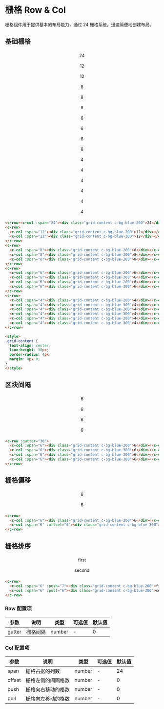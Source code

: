 # 栅格 Row & Col

栅格组件用于提供基本的布局能力，通过 24 栅格系统，迅速简便地创建布局。

## 基础栅格

<c-row><c-col :span="24"><div class="grid-content c-bg-blue-200">24</div></c-col></c-row>
<c-row>
  <c-col :span="12"><div class="grid-content c-bg-blue-200">12</div></c-col>
  <c-col :span="12"><div class="grid-content c-bg-blue-300">12</div></c-col>
</c-row>
<c-row>
  <c-col :span="8"><div class="grid-content c-bg-blue-200">8</div></c-col>
  <c-col :span="8"><div class="grid-content c-bg-blue-300">8</div></c-col>
  <c-col :span="8"><div class="grid-content c-bg-blue-200">8</div></c-col>
</c-row>
<c-row>
  <c-col :span="6"><div class="grid-content c-bg-blue-200">6</div></c-col>
  <c-col :span="6"><div class="grid-content c-bg-blue-300">6</div></c-col>
  <c-col :span="6"><div class="grid-content c-bg-blue-200">6</div></c-col>
  <c-col :span="6"><div class="grid-content c-bg-blue-300">6</div></c-col>
</c-row>
<c-row>
  <c-col :span="4"><div class="grid-content c-bg-blue-200">4</div></c-col>
  <c-col :span="4"><div class="grid-content c-bg-blue-300">4</div></c-col>
  <c-col :span="4"><div class="grid-content c-bg-blue-200">4</div></c-col>
  <c-col :span="4"><div class="grid-content c-bg-blue-300">4</div></c-col>
  <c-col :span="4"><div class="grid-content c-bg-blue-200">4</div></c-col>
  <c-col :span="4"><div class="grid-content c-bg-blue-300">4</div></c-col>
</c-row>


```html
<c-row><c-col :span="24"><div class="grid-content c-bg-blue-200">24</div></c-col></c-row>
<c-row>
  <c-col :span="12"><div class="grid-content c-bg-blue-200">12</div></c-col>
  <c-col :span="12"><div class="grid-content c-bg-blue-300">12</div></c-col>
</c-row>
<c-row>
  <c-col :span="8"><div class="grid-content c-bg-blue-200">8</div></c-col>
  <c-col :span="8"><div class="grid-content c-bg-blue-300">8</div></c-col>
  <c-col :span="8"><div class="grid-content c-bg-blue-200">8</div></c-col>
</c-row>
<c-row>
  <c-col :span="6"><div class="grid-content c-bg-blue-200">6</div></c-col>
  <c-col :span="6"><div class="grid-content c-bg-blue-300">6</div></c-col>
  <c-col :span="6"><div class="grid-content c-bg-blue-200">6</div></c-col>
  <c-col :span="6"><div class="grid-content c-bg-blue-300">6</div></c-col>
</c-row>
<c-row>
  <c-col :span="4"><div class="grid-content c-bg-blue-200">4</div></c-col>
  <c-col :span="4"><div class="grid-content c-bg-blue-300">4</div></c-col>
  <c-col :span="4"><div class="grid-content c-bg-blue-200">4</div></c-col>
  <c-col :span="4"><div class="grid-content c-bg-blue-300">4</div></c-col>
  <c-col :span="4"><div class="grid-content c-bg-blue-200">4</div></c-col>
  <c-col :span="4"><div class="grid-content c-bg-blue-300">4</div></c-col>
</c-row>

<style>
.grid-content {
  text-align: center;
  line-height: 30px;
  border-radius: 4px;
  margin: 4px 0;
}
</style>
```

## 区块间隔

<c-row :gutter="30">
  <c-col :span="6"><div class="grid-content c-bg-blue-200">6</div></c-col>
  <c-col :span="6"><div class="grid-content c-bg-blue-300">6</div></c-col>
  <c-col :span="6"><div class="grid-content c-bg-blue-200">6</div></c-col>
  <c-col :span="6"><div class="grid-content c-bg-blue-300">6</div></c-col>
</c-row>

```html
<c-row :gutter="30">
  <c-col :span="6"><div class="grid-content c-bg-blue-200">6</div></c-col>
  <c-col :span="6"><div class="grid-content c-bg-blue-300">6</div></c-col>
  <c-col :span="6"><div class="grid-content c-bg-blue-200">6</div></c-col>
  <c-col :span="6"><div class="grid-content c-bg-blue-300">6</div></c-col>
</c-row>
```

## 栅格偏移

<c-row>
  <c-col :span="6"><div class="grid-content c-bg-blue-200">6</div></c-col>
  <c-col :span="6" :offset="6"><div class="grid-content c-bg-blue-300">6</div></c-col>
</c-row>

```html
<c-row>
  <c-col :span="6"><div class="grid-content c-bg-blue-200">6</div></c-col>
  <c-col :span="6" :offset="6"><div class="grid-content c-bg-blue-300">6</div></c-col>
</c-row>
```

## 栅格排序

<c-row>
  <c-col :span="6" :push="7"><div class="grid-content c-bg-blue-200">first</div></c-col>
  <c-col :span="6" :pull="6"><div class="grid-content c-bg-blue-300">second</div></c-col>
</c-row>

```html
<c-row>
  <c-col :span="6" :push="7"><div class="grid-content c-bg-blue-200">first</div></c-col>
  <c-col :span="6" :pull="6"><div class="grid-content c-bg-blue-300">second</div></c-col>
</c-row>
```

### Row 配置项

|参数|说明|类型|可选值|默认值|
|--|--|--|--|--|
|gutter|栅格间隔|number|-|0|

### Col 配置项

|参数|说明|类型|可选值|默认值|
|--|--|--|--|--|
|span|栅格占据的列数|number|-|24|
|offset|栅格左侧的间隔格数|number|-|0|
|push|栅格向右移动的格数|number|-|0|
|pull|栅格向左移动的格数|number|-|0|

<style>
.grid-content {
  text-align: center;
  line-height: 30px;
  border-radius: 4px;
  margin: 4px 0;
}
</style>